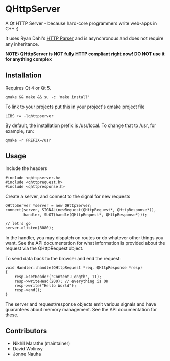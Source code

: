QHttpServer
===========

A Qt HTTP Server - because hard-core programmers write web-apps in C++ :)

It uses Ryan Dahl's [HTTP Parser](http://github.com/ry/http-parser) and is asynchronous and does not require any inheritance.

**NOTE: QHttpServer is NOT fully HTTP compliant right now! DO NOT use it for
anything complex**

Installation
------------

Requires Qt 4 or Qt 5.

    qmake && make && su -c 'make install'

To link to your projects put this in your project's qmake project file

    LIBS += -lqhttpserver

By default, the installation prefix is /usr/local. To change that to /usr,
for example, run:

    qmake -r PREFIX=/usr

Usage
-----

Include the headers

    #include <qhttpserver.h>
    #include <qhttprequest.h>
    #include <qhttpresponse.h>

Create a server, and connect to the signal for new requests

    QHttpServer *server = new QHttpServer;
    connect(server, SIGNAL(newRequest(QHttpRequest*, QHttpResponse*)),
            handler, SLOT(handle(QHttpRequest*, QHttpResponse*)));

    // let's go
    server->listen(8080);

In the handler, you may dispatch on routes or do whatever other things
you want. See the API documentation for what information
is provided about the request via the QHttpRequest object.

To send data back to the browser and end the request:

    void Handler::handle(QHttpRequest *req, QHttpResponse *resp)
    {
    	resp->setHeader("Content-Length", 11);
    	resp->writeHead(200); // everything is OK
    	resp->write("Hello World");
    	resp->end();
    }

The server and request/response objects emit various signals
and have guarantees about memory management. See the API documentation for
these.

Contributors
------------

* Nikhil Marathe (maintainer)
* David Wolinsy
* Jonne Nauha

